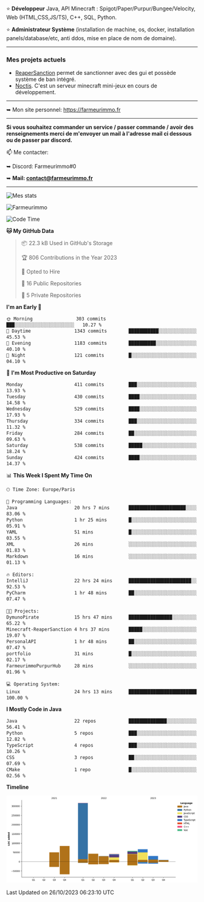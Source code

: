 ⭐ **Développeur** Java, API Minecraft : Spigot/Paper/Purpur/Bungee/Velocity, Web (HTML,CSS,JS/TS), C++, SQL, Python.

⭐ **Administrateur Système** (installation de machine, os, docker, installation panels/database/etc, anti ddos, mise en place de nom de domaine).

---

### Mes projets actuels
- [ReaperSanction](https://www.spigotmc.org/resources/reapersanction.89580/) permet de sanctionner avec des gui et possède système de ban intégré.
- [Noctis](https://discord.gg/ydRurvUJ8U). C'est un serveur minecraft mini-jeux en cours de développement.

---

➥ Mon site personnel: https://farmeurimmo.fr

---

**Si vous souhaitez commander un service / passer commande / avoir des renseignements merci de m'envoyer un mail à l'adresse mail ci dessous ou de passer par discord.**

📫 Me contacter:
 
   ➥ Discord: Farmeurimmo#0
   
   ➥ **Mail: contact@farmeurimmo.fr**

---

![Mes stats](https://github-readme-stats.farmeurimmo.fr/api?username=Farmeurimmo&count_private=true&show_icons=true&theme=radical)

<img src="https://komarev.com/ghpvc/?username=Farmeurimmo" alt="Farmeurimmo" />

<!--START_SECTION:waka-->
![Code Time](http://img.shields.io/badge/Code%20Time-974%20hrs%207%20mins-blue)

**🐱 My GitHub Data** 

> 📦 22.3 kB Used in GitHub's Storage 
 > 
> 🏆 806 Contributions in the Year 2023
 > 
> 💼 Opted to Hire
 > 
> 📜 16 Public Repositories 
 > 
> 🔑 5 Private Repositories 
 > 
**I'm an Early 🐤** 

```text
🌞 Morning                303 commits         ███░░░░░░░░░░░░░░░░░░░░░░   10.27 % 
🌆 Daytime                1343 commits        ███████████░░░░░░░░░░░░░░   45.53 % 
🌃 Evening                1183 commits        ██████████░░░░░░░░░░░░░░░   40.10 % 
🌙 Night                  121 commits         █░░░░░░░░░░░░░░░░░░░░░░░░   04.10 % 
```
📅 **I'm Most Productive on Saturday** 

```text
Monday                   411 commits         ███░░░░░░░░░░░░░░░░░░░░░░   13.93 % 
Tuesday                  430 commits         ████░░░░░░░░░░░░░░░░░░░░░   14.58 % 
Wednesday                529 commits         ████░░░░░░░░░░░░░░░░░░░░░   17.93 % 
Thursday                 334 commits         ███░░░░░░░░░░░░░░░░░░░░░░   11.32 % 
Friday                   284 commits         ██░░░░░░░░░░░░░░░░░░░░░░░   09.63 % 
Saturday                 538 commits         █████░░░░░░░░░░░░░░░░░░░░   18.24 % 
Sunday                   424 commits         ████░░░░░░░░░░░░░░░░░░░░░   14.37 % 
```


📊 **This Week I Spent My Time On** 

```text
🕑︎ Time Zone: Europe/Paris

💬 Programming Languages: 
Java                     20 hrs 7 mins       █████████████████████░░░░   83.06 % 
Python                   1 hr 25 mins        █░░░░░░░░░░░░░░░░░░░░░░░░   05.91 % 
YAML                     51 mins             █░░░░░░░░░░░░░░░░░░░░░░░░   03.55 % 
XML                      26 mins             ░░░░░░░░░░░░░░░░░░░░░░░░░   01.83 % 
Markdown                 16 mins             ░░░░░░░░░░░░░░░░░░░░░░░░░   01.13 % 

🔥 Editors: 
IntelliJ                 22 hrs 24 mins      ███████████████████████░░   92.53 % 
PyCharm                  1 hr 48 mins        ██░░░░░░░░░░░░░░░░░░░░░░░   07.47 % 

🐱‍💻 Projects: 
DymunoPirate             15 hrs 47 mins      ████████████████░░░░░░░░░   65.22 % 
Minecraft-ReaperSanction 4 hrs 37 mins       █████░░░░░░░░░░░░░░░░░░░░   19.07 % 
PersonalAPI              1 hr 48 mins        ██░░░░░░░░░░░░░░░░░░░░░░░   07.47 % 
portfolio                31 mins             █░░░░░░░░░░░░░░░░░░░░░░░░   02.17 % 
FarmeurimmoPurpurHub     28 mins             ░░░░░░░░░░░░░░░░░░░░░░░░░   01.96 % 

💻 Operating System: 
Linux                    24 hrs 13 mins      █████████████████████████   100.00 % 
```

**I Mostly Code in Java** 

```text
Java                     22 repos            ██████████████░░░░░░░░░░░   56.41 % 
Python                   5 repos             ███░░░░░░░░░░░░░░░░░░░░░░   12.82 % 
TypeScript               4 repos             ███░░░░░░░░░░░░░░░░░░░░░░   10.26 % 
CSS                      3 repos             ██░░░░░░░░░░░░░░░░░░░░░░░   07.69 % 
CMake                    1 repo              █░░░░░░░░░░░░░░░░░░░░░░░░   02.56 % 
```



**Timeline**

![Lines of Code chart](https://raw.githubusercontent.com/Farmeurimmo/Farmeurimmo/main/assets/bar_graph.png)


 Last Updated on 26/10/2023 06:23:10 UTC
<!--END_SECTION:waka-->

